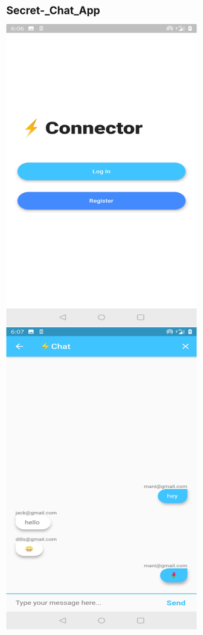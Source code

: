 # Secret-_Chat_App

<img src="Screenshot_20200621-180633.jpg"  width="600" height="800" >

<img src="Screenshot_20200621-180704.jpg" width="600" height="800">
